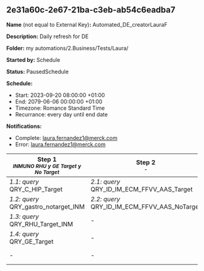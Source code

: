 ## 2e31a60c-2e67-21ba-c3eb-ab54c6eadba7

**Name** (not equal to External Key)**:** Automated_DE_creatorLauraF

**Description:** Daily refresh for DE

**Folder:** my automations/2.Business/Tests/Laura/

**Started by:** Schedule

**Status:** PausedSchedule

**Schedule:**

* Start: 2023-09-20 08:00:00 +01:00
* End: 2079-06-06 00:00:00 +01:00
* Timezone: Romance Standard Time
* Recurrance: every day until end date

**Notifications:**

* Complete: laura.fernandez1@merck.com
* Error: laura.fernandez1@merck.com

| Step 1<br>_<small>INMUNO RHU y GE Target y No Target</small>_ | Step 2<br>_<small>-</small>_ | Step 3<br>_<small>-</small>_ | Step 4<br>_<small>HPTEC C y PUL Target y No Target</small>_ | Step 5<br>_<small>AE Go Ahead recibido<br></small>_ | Step 6<br>_<small>-</small>_ | Step 7<br>_<small>-</small>_ | Step 8<br>_<small>-</small>_ | Step 9<br>_<small>-</small>_ | Step 10<br>_<small>-</small>_ | Step 11<br>_<small>-</small>_ | Step 12<br>_<small>-</small>_ | Step 13<br>_<small>-</small>_ | Step 14<br>_<small>-</small>_ | Step 15<br>_<small>-</small>_ |
| --- | --- | --- | --- | --- | --- | --- | --- | --- | --- | --- | --- | --- | --- | --- |
| _1.1: query_<br>QRY_C_HIP_Target | _2.1: query_<br>QRY_ID_IM_ECM_FFVV_AAS_Target | _3.1: query_<br>QRY_Usuarios_visitados_INM_CurrentMonth | _4.1: query_<br>QRY_MED_EMP_C_PUL_All | _5.1: query_<br>QRY_usuarios_ae_recibido_goahead | _6.1: query_<br>QRY_Prueba_Datos_AE_3_0 | _7.1: query_<br>L1_test_indicator_QRY | _8.1: query_<br>QRY_Usuarios_Sent_NL_Pulmon_20230926 | _9.1: query_<br>QRY_usuarios_L1_coincidan_GR_pulmon | _10.1: query_<br>L1_grading_pulmon_DE | _11.1: query_<br>QRY_Target_Extended_INM | _12.1: query_<br>QRY_TargetExtendend_INM | _13.1: query_<br>QRY_Grading_ON_Cabeza_y_cuello | _14.1: query_<br>QRY_grading_ON_pulmon | _15.1: query_<br>QRY_HIP_C_PUL_NoTarget_Delegada |
| _1.2: query_<br>QRY_gastro_notarget_INM | _2.2: query_<br>QRY_ID_IM_ECM_FFVV_AAS_NoTarget | - | _4.2: query_<br>QRY_C_Target | _5.2: query_<br>QRY_AE_GoAHEAD | _6.2: query_<br>QRY_Prueba_Master_AE | - | - | - | - | - | - | _13.2: query_<br>QRY_CC_NoTarget | - | - |
| _1.3: query_<br>QRY_RHU_Target_INM | - | - | _4.3: query_<br>QRY_C_No_Target | - | - | - | - | - | - | - | - | - | - | - |
| _1.4: query_<br>QRY_GE_Target | - | - | _4.4: query_<br>QRY_PUL_Target | - | - | - | - | - | - | - | - | - | - | - |
| - | - | - | _4.5: query_<br>QRY_PUL_No_Target | - | - | - | - | - | - | - | - | - | - | - |
